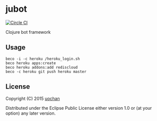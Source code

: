 # jubot
[![Circle CI](https://circleci.com/gh/liquidz/jubot.svg?style=svg)](https://circleci.com/gh/liquidz/jubot)

Clojure bot framework

## Usage

```
beco -i -c heroku /heroku_login.sh
beco heroku apps:create
beco heroku addons:add rediscloud
beco -c heroku git push heroku master
```

## License

Copyright (C) 2015 [uochan](http://twitter.com/uochan)

Distributed under the Eclipse Public License either version 1.0 or (at
your option) any later version.
